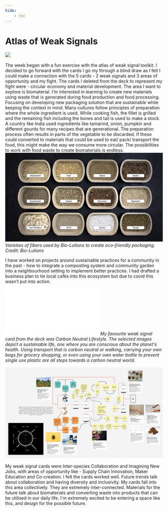 ```yaml
---
hide:
    - toc
---
```


# **Atlas of Weak Signals**



![](../images/AOWS.png)

The week began with a fun exercise with the atlas of weak signal toolkit. I decided to go forward with the cards I go my through a blind draw as I felt I could make a connection with the 5 cards - 2 weak signals and 3 areas of opportunity and my fight. The cards I deleted from the deck to represent my fight were - circular economy and material development. The area I want to explore is biomaterial. I’m interested in learning to create new materials using waste that is generated during food production and food processing. Focusing on developing new packaging solution that are sustainable while keeping the context in mind.
 Many cultures follow principles of preparation where the whole ingredient is used. While cooking fish, the fillet is grilled and the remaining fish including the bones and tail is used to make a stock. A country like India used ingredients like tamarind, onion, pumpkin and different gourds for many recipes that are generational. The preparation process often results in parts of the vegetable to be discarded. If these could converted to materials that could be used to eat/ pack/ transport the food, this might make the way we consume more circular. The possibilities to work with food waste to create biomaterials is endless.
 ![](../images/ecopackage.jpeg)
  <i>Varieties of fibers used by Bio-Lutions to create eco-friendly packaging. Credit: Bio-Lutions</i>

I have worked on projects around sustainable practices for a community in the past - how to integrate a composting system and community garden into a neighbourhood setting to implement better practices. I had drafted a business plan to tie local cafés into this ecosystem but due to covid this wasn’t put into action.

![](../images/weaksignalinlife.pdf)
<i>My favourite weak signal card from the deck was Carbon Neutral Lifestyle. The selected images depict a sustainable life, one where you are conscious about the planet's health. Using transport that is carbon neutral or walking, carrying your own bags for grocery shopping, or even using your own water bottle to prevent single use plastic are all steps towards a carbon neutral world.</i>


![](../images/designspace2.jpg)

My weak signal cards were Inter-species Collaboration and Imagining New Jobs, with areas of opportunity like - Supply Chain Innovation, Maker Education and Co-creation. I felt the cards worked well. Future trends talk about collaboration and having diversity and inclusivity. My cards fall into this area collectively. They are extremely inter-connected. Materials for the future talk about biomaterials and converting waste into products that can be utilised in our daily life. I'm extremely excited to be entering a space like this, and design for the possible future.
